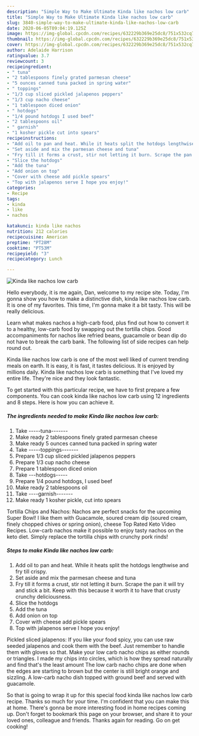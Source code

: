 ```yaml
---
description: "Simple Way to Make Ultimate Kinda like nachos low carb"
title: "Simple Way to Make Ultimate Kinda like nachos low carb"
slug: 3840-simple-way-to-make-ultimate-kinda-like-nachos-low-carb
date: 2020-06-05T09:04:19.125Z
image: https://img-global.cpcdn.com/recipes/632229b369e25dc8/751x532cq70/kinda-like-nachos-low-carb-recipe-main-photo.jpg
thumbnail: https://img-global.cpcdn.com/recipes/632229b369e25dc8/751x532cq70/kinda-like-nachos-low-carb-recipe-main-photo.jpg
cover: https://img-global.cpcdn.com/recipes/632229b369e25dc8/751x532cq70/kinda-like-nachos-low-carb-recipe-main-photo.jpg
author: Adelaide Harrison
ratingvalue: 3.7
reviewcount: 3
recipeingredient:
- " tuna"
- "2 tablespoons finely grated parmesan cheese"
- "5 ounces canned tuna packed in spring water"
- " toppings"
- "1/3 cup sliced pickled jalapenos peppers"
- "1/3 cup nacho cheese"
- "1 tablespoon diced onion"
- " hotdogs"
- "1/4 pound hotdogs I used beef"
- "2 tablespoons oil"
- " garnish"
- "1 kosher pickle cut into spears"
recipeinstructions:
- "Add oil to pan and heat. While it heats split the hotdogs lengthwise and fry till crispy."
- "Set aside and mix the parmesan cheese and tuna"
- "Fry till it forms a crust, stir not letting it burn. Scrape the pan it will try and stick a bit. Keep with this because it worth it to have that crusty crunchy deliciousness."
- "Slice the hotdogs"
- "Add the tuna"
- "Add onion on top"
- "Cover with cheese add pickle spears"
- "Top with jalapenos serve I hope you enjoy!"
categories:
- Recipe
tags:
- kinda
- like
- nachos

katakunci: kinda like nachos 
nutrition: 212 calories
recipecuisine: American
preptime: "PT28M"
cooktime: "PT53M"
recipeyield: "3"
recipecategory: Lunch

---
```



![Kinda like nachos low carb](https://img-global.cpcdn.com/recipes/632229b369e25dc8/751x532cq70/kinda-like-nachos-low-carb-recipe-main-photo.jpg)

Hello everybody, it is me again, Dan, welcome to my recipe site. Today, I'm gonna show you how to make a distinctive dish, kinda like nachos low carb. It is one of my favorites. This time, I'm gonna make it a bit tasty. This will be really delicious.

Learn what makes nachos a high-carb food, plus find out how to convert it to a healthy, low-carb food by swapping out the tortilla chips. Good accompaniments for nachos like refried beans, guacamole or bean dip do not have to break the carb bank. The following list of side recipes can help round out.

Kinda like nachos low carb is one of the most well liked of current trending meals on earth. It is easy, it is fast, it tastes delicious. It is enjoyed by millions daily. Kinda like nachos low carb is something that I've loved my entire life. They're nice and they look fantastic.


To get started with this particular recipe, we have to first prepare a few components. You can cook kinda like nachos low carb using 12 ingredients and 8 steps. Here is how you can achieve it.

<!--inarticleads1-->

##### The ingredients needed to make Kinda like nachos low carb:

1. Take  -----tuna-------
1. Make ready 2 tablespoons finely grated parmesan cheese
1. Make ready 5 ounces canned tuna packed in spring water
1. Take  -----toppings-------
1. Prepare 1/3 cup sliced pickled jalapenos peppers
1. Prepare 1/3 cup nacho cheese
1. Prepare 1 tablespoon diced onion
1. Take  ---hotdogs-----
1. Prepare 1/4 pound hotdogs, I used beef
1. Make ready 2 tablespoons oil
1. Take  ----garnish-------
1. Make ready 1 kosher pickle, cut into spears


Tortilla Chips and Nachos: Nachos are perfect snacks for the upcoming Super Bowl! I like them with Guacamole, soured cream dip (soured cream, finely chopped chives or spring onion), cheese Top Rated Keto Video Recipes. Low-carb nachos make it possible to enjoy tasty nachos on the keto diet. Simply replace the tortilla chips with crunchy pork rinds! 

<!--inarticleads2-->

##### Steps to make Kinda like nachos low carb:

1. Add oil to pan and heat. While it heats split the hotdogs lengthwise and fry till crispy.
1. Set aside and mix the parmesan cheese and tuna
1. Fry till it forms a crust, stir not letting it burn. Scrape the pan it will try and stick a bit. Keep with this because it worth it to have that crusty crunchy deliciousness.
1. Slice the hotdogs
1. Add the tuna
1. Add onion on top
1. Cover with cheese add pickle spears
1. Top with jalapenos serve I hope you enjoy!


Pickled sliced jalapenos: If you like your food spicy, you can use raw seeded jalapenos and cook them with the beef. Just remember to handle them with gloves so that. Make your low carb nacho chips as either rounds or triangles. I made my chips into circles, which is how they spread naturally and find that&#39;s the least amount The low carb nacho chips are done when the edges are starting to brown but the center is still bright orange and sizzling. A low-carb nacho dish topped with ground beef and served with guacamole. 

So that is going to wrap it up for this special food kinda like nachos low carb recipe. Thanks so much for your time. I'm confident that you can make this at home. There's gonna be more interesting food in home recipes coming up. Don't forget to bookmark this page on your browser, and share it to your loved ones, colleague and friends. Thanks again for reading. Go on get cooking!
